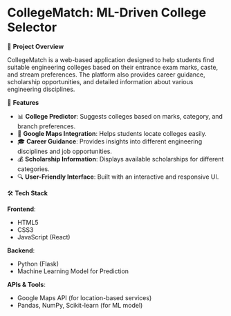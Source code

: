 # CollegeMatch: ML-Driven College Selector

📌 **Project Overview**

CollegeMatch is a web-based application designed to help students find suitable engineering colleges based on their entrance exam marks, caste, and stream preferences. The platform also provides career guidance, scholarship opportunities, and detailed information about various engineering disciplines.

🎯 **Features**

- 📊 **College Predictor**: Suggests colleges based on marks, category, and branch preferences.
- 📍 **Google Maps Integration**: Helps students locate colleges easily.
- 🎓 **Career Guidance**: Provides insights into different engineering disciplines and job opportunities.
- 💰 **Scholarship Information**: Displays available scholarships for different categories.
- 🔍 **User-Friendly Interface**: Built with an interactive and responsive UI.

🛠️ **Tech Stack**

**Frontend**:
- HTML5
- CSS3
- JavaScript (React)

**Backend**:
- Python (Flask)
- Machine Learning Model for Prediction

**APIs & Tools**:
- Google Maps API (for location-based services)
- Pandas, NumPy, Scikit-learn (for ML model)

